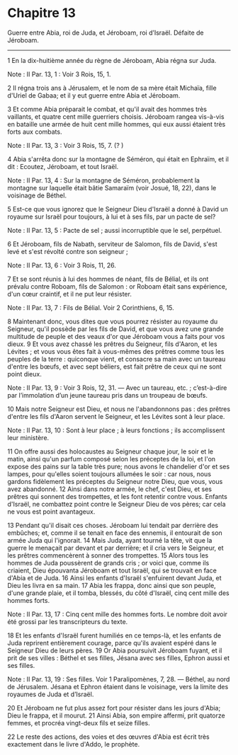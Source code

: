 # Chapitre 13

Guerre entre Abia, roi de Juda, et Jéroboam, roi d’Israël.
Défaite de Jéroboam.

***

1 En la dix-huitième année du règne de Jéroboam, Abia régna sur Juda.

<span class="bible-note">Note : </span> II Par. 13, 1 : Voir 3 Rois, 15, 1.

2 Il régna trois ans à Jérusalem, et le nom de sa mère était Michaïa, fille d'Uriel de Gabaa; et il y eut guerre entre Abia et Jéroboam.


3 Et comme Abia préparait le combat, et qu'il avait des hommes très vaillants, et quatre cent mille guerriers choisis. Jéroboam rangea vis-à-vis en bataille une armée de huit cent mille hommes, qui eux aussi étaient très forts aux combats.

<span class="bible-note">Note : </span> II Par. 13, 3 : Voir 3 Rois, 15, 7. (? )


4 Abia s'arrêta donc sur la montagne de Séméron, qui était en Ephraïm, et il dit : Ecoutez, Jéroboam, et tout Israël.

<span class="bible-note">Note : </span> II Par. 13, 4 : Sur la montagne de Séméron, probablement la montagne sur laquelle était bâtie Samaraïm (voir Josué, 18, 22), dans le voisinage de Béthel.

5 Est-ce que vous ignorez que le Seigneur Dieu d'Israël a donné à David un royaume sur Israël pour toujours, à lui et à ses fils, par un pacte de sel?

<span class="bible-note">Note : </span> II Par. 13, 5 : Pacte de sel ; aussi incorruptible que le sel, perpétuel.

6 Et Jéroboam, fils de Nabath, serviteur de Salomon, fils de David, s'est levé et s'est révolté contre son seigneur ;

<span class="bible-note">Note : </span> II Par. 13, 6 : Voir 3 Rois, 11, 26.

7 Et se sont réunis à lui des hommes de néant, fils de Bélial, et ils ont prévalu contre Roboam, fils de Salomon : or Roboam était sans expérience, d'un cœur craintif, et il ne put leur résister.

<span class="bible-note">Note : </span> II Par. 13, 7 : Fils de Bélial. Voir 2 Corinthiens, 6, 15.

8 Maintenant donc, vous dites que vous pourrez résister au royaume du Seigneur, qu'il possède par les fils de David, et que vous avez une grande multitude de peuple et des veaux d'or que Jéroboam vous a faits pour vos dieux. 9 Et vous avez chassé les prêtres du Seigneur, fils d'Aaron, et les Lévites ; et vous vous êtes fait à vous-mêmes des prêtres comme tous les peuples de la terre : quiconque vient, et consacre sa main avec un taureau d'entre les bœufs, et avec sept béliers, est fait prêtre de ceux qui ne sont point dieux.

<span class="bible-note">Note : </span> II Par. 13, 9 : Voir 3 Rois, 12, 31. ― Avec un taureau, etc. ; c’est-à-dire par l’immolation d’un jeune taureau pris dans un troupeau de bœufs.

10 Mais notre Seigneur est Dieu, et nous ne l'abandonnons pas : des prêtres d'entre les fils d'Aaron servent le Seigneur, et les Lévites sont à leur place.

<span class="bible-note">Note : </span> II Par. 13, 10 : Sont à leur place ; à leurs fonctions ; ils accomplissent leur ministère.

11 On offre aussi des holocaustes au Seigneur chaque jour, le soir et le matin, ainsi qu'un parfum composé selon les préceptes de la loi, et l'on expose des pains sur la table très pure; nous avons le chandelier d'or et ses lampes, pour qu'elles soient toujours allumées le soir : car nous, nous gardons fidèlement les préceptes du Seigneur notre Dieu, que vous, vous avez abandonné. 12 Ainsi dans notre armée, le chef, c'est Dieu, et ses prêtres qui sonnent des trompettes, et les font retentir contre vous. Enfants d'Israël, ne combattez point contre le Seigneur Dieu de vos pères; car cela ne vous est point avantageux.


13 Pendant qu'il disait ces choses. Jéroboam lui tendait par derrière des embûches; et, comme il se tenait en face des ennemis, il entourait de son armée Juda qui l'ignorait. 14 Mais Juda, ayant tourné la tête, vit que la guerre le menaçait par devant et par derrière; et il cria vers le Seigneur, et les prêtres commencèrent à sonner des trompettes. 15 Alors tous les hommes de Juda poussèrent de grands cris ; or voici que, comme ils criaient, Dieu épouvanta Jéroboam et tout Israël, qui se trouvait en face d'Abia et de Juda. 16 Ainsi les enfants d'Israël s'enfuirent devant Juda, et Dieu les livra en sa main. 17 Abia les frappa, donc ainsi que son peuple, d'une grande plaie, et il tomba, blessés, du côté d'Israël, cinq cent mille des hommes forts.

<span class="bible-note">Note : </span> II Par. 13, 17 : Cinq cent mille des hommes forts. Le nombre doit avoir été grossi par les transcripteurs du texte.

18 Et les enfants d'Israël furent humiliés en ce temps-là, et les enfants de Juda reprirent entièrement courage, parce qu'ils avaient espéré dans le Seigneur Dieu de leurs pères. 19 Or Abia poursuivit Jéroboam fuyant, et il prit de ses villes : Béthel et ses filles, Jésana avec ses filles, Ephron aussi et ses filles.

<span class="bible-note">Note : </span> II Par. 13, 19 : Ses filles. Voir 1 Paralipomènes, 7, 28. ― Béthel, au nord de Jérusalem. Jésana et Ephron étaient dans le voisinage, vers la limite des royaumes de Juda et d’Israël.

20 Et Jéroboam ne fut plus assez fort pour résister dans les jours d'Abia; Dieu le frappa, et il mourut. 21 Ainsi Abia, son empire affermi, prit quatorze femmes, et procréa vingt-deux fils et seize filles.


22 Le reste des actions, des voies et des œuvres d'Abia est écrit très exactement dans le livre d'Addo, le prophète.

